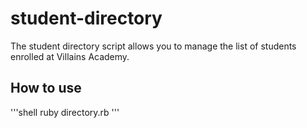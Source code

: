 # student-directory

The student directory script allows you to manage the list of students 
enrolled at Villains Academy.

## How to use

'''shell
ruby directory.rb
'''
